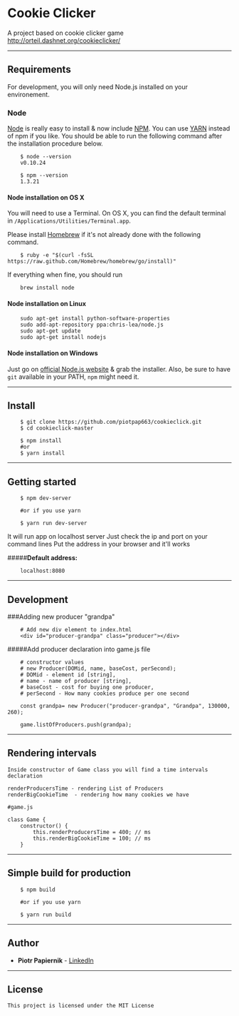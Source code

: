 # **Cookie Clicker**

A project based on cookie clicker game http://orteil.dashnet.org/cookieclicker/

---
## **Requirements**

For development, you will only need Node.js installed on your environement.

### Node

[Node](http://nodejs.org/) is really easy to install & now include [NPM](https://npmjs.org/).
You can use [YARN](https://yarnpkg.com) instead of npm if you like.
You should be able to run the following command after the installation procedure
below.
```
    $ node --version
    v0.10.24

    $ npm --version
    1.3.21
```

#### Node installation on OS X

You will need to use a Terminal. On OS X, you can find the default terminal in
`/Applications/Utilities/Terminal.app`.

Please install [Homebrew](http://brew.sh/) if it's not already done with the following command.
```
    $ ruby -e "$(curl -fsSL https://raw.github.com/Homebrew/homebrew/go/install)"
```
If everything when fine, you should run
```
    brew install node
```
#### Node installation on Linux
```
    sudo apt-get install python-software-properties
    sudo add-apt-repository ppa:chris-lea/node.js
    sudo apt-get update
    sudo apt-get install nodejs
```

#### Node installation on Windows

Just go on [official Node.js website](http://nodejs.org/) & grab the installer.
	Also, be sure to have `git` available in your PATH, `npm` might need it.

---

## **Install**
```
    $ git clone https://github.com/piotpap663/cookieclick.git
    $ cd cookieclick-master

    $ npm install
    #or
    $ yarn install
```
---

## **Getting started**
```
    $ npm dev-server

    #or if you use yarn
    
    $ yarn run dev-server
```
It will run app on localhost server
Just check the ip and port on your command lines
Put the address in your browser and it'll works

#####**Default address:**

		localhost:8080
		
---

## **Development**

###Adding new producer "grandpa"
``` 
	# Add new div element to index.html
	<div id="producer-grandpa" class="producer"></div>
```
#####Add producer declaration into game.js file

		# constructor values
		# new Producer(DOMid, name, baseCost, perSecond);
		# DOMid - element id [string], 
		# name - name of producer [string], 
		# baseCost - cost for buying one producer, 
		# perSecond - How many cookies produce per one second
	
```
	const grandpa= new Producer("producer-grandpa", "Grandpa", 130000, 260);

	game.listOfProducers.push(grandpa);
```
---
## **Rendering intervals**

	Inside constructor of Game class you will find a time intervals declaration 
	
	renderProducersTime - rendering List of Producers
	renderBigCookieTime  - rendering how many cookies we have
	
```
#game.js

class Game {
	constructor() {
		this.renderProducersTime = 400; // ms
	    this.renderBigCookieTime = 100; // ms
	}
```
---
## **Simple build for production**
```
    $ npm build

    #or if you use yarn
    
    $ yarn run build
```

---

## **Author**

* **Piotr Papiernik** - [LinkedIn](https://linkedin.com/in/piotr-papiernik/) 

---

## **License**

	This project is licensed under the MIT License